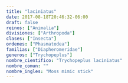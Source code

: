 ```yaml
---
title: "laciniatus"
date: 2017-08-18T20:46:32-06:00
draft: false
reinos: ["Animalia"]
divisiones: ["Arthropoda"]
clases: ["Insecta"]
ordenes: ["Phasmatodea"]
familias: ["Diapheromeridae"]
generos: ["Trychopeplus"]
nombre_cientifico: "Trychopeplus laciniatus"
nombre_comun: ""
nombre_ingles: "Moss mimic stick"
---
```

